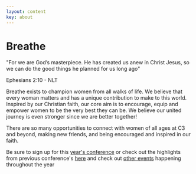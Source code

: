 ```yaml
---
layout: content
key: about
---
```


# Breathe

<p class="h4 quote-lg alt-title">
"For we are God’s masterpiece. He has created us anew in Christ Jesus, so we can do the good things he planned for us long ago"
</p> Ephesians 2:10 - NLT

Breathe exists to champion women from all walks of life.  We believe that every woman matters and has a unique contribution to make to this world. Inspired by our Christian faith, our core aim is to encourage, equip and empower women to be the very best they can be. We believe our united journey is even stronger since we are better together!

There are so many opportunities to connect with women of all ages at C3 and beyond, making new friends, and being encouraged and inspired in our faith.

Be sure to sign up for this [year's conference](/pages/2019) or check out the highlights from previous conference's [here](/pages/past) and check out [other events](/pages/other-events) happening throughout the year
